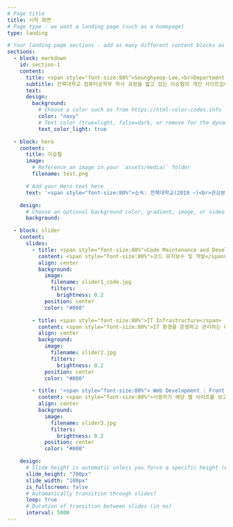 ```yaml
---
# Page title
title: 시작 화면
# Page type - we want a landing page (such as a homepage)
type: landing

# Your landing page sections - add as many different content blocks as you like
sections:
  - block: markdown
    id: section-1
    content:
      title: <span style="font-size:80%">Seunghyeop-Lee,<br>Department of Computer Engineering,<br>Jeonbuk National University</span>
      subtitle: 전북대학교 컴퓨터공학부 학사 과정을 밟고 있는 이승협의 개인 사이트입니다.
      text:
      design:
        background:
          # Choose a color such as from https://html-color-codes.info
          color: "navy"
          # Text color (true=light, false=dark, or remove for the dynamic theme color).
          text_color_light: true

  - block: hero
    content:
      title: 이승협
      image:
        # Reference an image in your `assets/media/` folder
        filename: test.png

      # Add your Hero text here
      text: '<span style="font-size:80%">소속: 전북대학교(2019 ~)<br>관심분야: IT 인프라 / 유지보수<br>전공: 컴퓨터공학부(2019 ~)</span>'

    design:
      # Choose an optional background color, gradient, image, or video
      background:

  - block: slider
    content:
      slides:
        - title: <span style="font-size:80%">Code Maintenance and Development</span>
          content: <span style="font-size:80%">코드 유지보수 및 개발</span>
          align: center
          background:
            image:
              filename: slider1_code.jpg
              filters:
                brightness: 0.2
            position: center
            color: "#000"

        - title: <span style="font-size:80%">IT Infrastructure</span>
          content: <span style="font-size:80%">IT 환경을 운영하고 관리하는 데 필요한 소프트웨어, 하드웨어, 서비스 및<br>IT 자원의 조합을 관리</span>
          align: center
          background:
            image:
              filename: slider2.jpg
              filters:
                brightness: 0.2
            position: center
            color: "#000"

        - title: '<span style="font-size:80%"> Web Development : Front end</span>'
          content: <span style="font-size:80%">사용자가 해당 웹 사이트를 보고 상호 작용할 수 있도록 HTML, CSS 및 JavaScript를 사용하여 웹 사이트의 그래픽 사용자 인터페이스를 개발</span>
          align: center
          background:
            image:
              filename: slider3.jpg
              filters:
                brightness: 0.2
            position: center
            color: "#000"

    design:
      # Slide height is automatic unless you force a specific height (e.g. '400px')
      slide_height: "700px"
      slide_width: "100px"
      is_fullscreen: false
      # Automatically transition through slides?
      loop: true
      # Duration of transition between slides (in ms)
      interval: 5000
---
```

